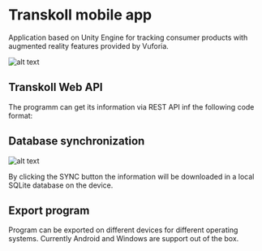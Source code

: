 # Transkoll mobile app
Application based on Unity Engine for tracking consumer products with augmented reality features provided by Vuforia.


![alt text](https://github.com/julian-martin/transkoll-mobile-app/blob/master/doc/info.png "Example of tracking a product and displaying additional information")

## Transkoll Web API

The programm can get its information via REST API inf the following code format:

## Database synchronization

![alt text](https://github.com/julian-martin/transkoll-mobile-app/blob/master/doc/database-sync.jpg "Sync Feature for information")

By clicking the SYNC button the information will be downloaded in a local SQLite database on the device.

## Export program
Program can be exported on different devices for different operating systems. Currently Android and Windows are support out of the box.
